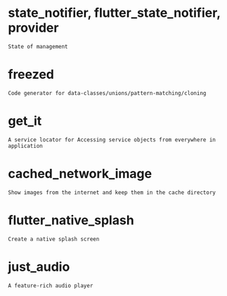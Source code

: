 # state_notifier, flutter_state_notifier, provider
    State of management

# freezed
    Code generator for data-classes/unions/pattern-matching/cloning
    
# get_it
    A service locator for Accessing service objects from everywhere in application

# cached_network_image
    Show images from the internet and keep them in the cache directory

# flutter_native_splash
    Create a native splash screen

# just_audio
    A feature-rich audio player